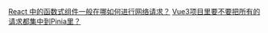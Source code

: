 [React 中的函数式组件一般在哪如何进行网络请求？](https://www.zhihu.com/question/596063397)
[Vue3项目里要不要把所有的请求都集中到Pinia里？](https://www.zhihu.com/question/655565481/answer/3544094549)
